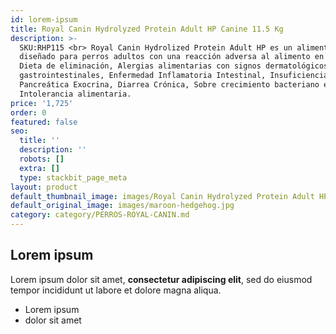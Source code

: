 ```yaml
---
id: lorem-ipsum
title: Royal Canin Hydrolyzed Protein Adult HP Canine 11.5 Kg
description: >-
  SKU:RHP115 <br> Royal Canin Hydrolized Protein Adult HP es un alimento seco
  diseñado para perros adultos con una reacción adversa al alimento en caso de:
  Dieta de eliminación, Alergias alimentarias con signos dermatológicos y/o
  gastrointestinales, Enfermedad Inflamatoria Intestinal, Insuficiencia
  Pancreática Exocrina, Diarrea Crónica, Sobre crecimiento bacteriano e
  Intolerancia alimentaria. 
price: '1,725'
order: 0
featured: false
seo:
  title: ''
  description: ''
  robots: []
  extra: []
  type: stackbit_page_meta
layout: product
default_thumbnail_image: images/Royal Canin Hydrolyzed Protein Adult HP Canine.jpg
default_original_image: images/maroon-hedgehog.jpg
category: category/PERROS-ROYAL-CANIN.md
---
```

## Lorem ipsum

Lorem ipsum dolor sit amet, **consectetur adipiscing elit**, sed do eiusmod tempor incididunt ut labore et dolore magna aliqua.

- Lorem ipsum
- dolor sit amet